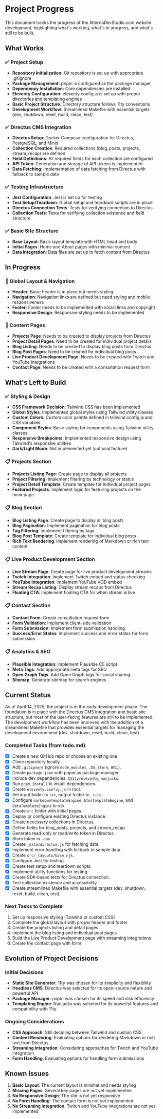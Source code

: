 # Project Progress

This document tracks the progress of the AlternaDevStudio.com website development, highlighting what's working, what's in progress, and what's still to be built.

## What Works

### ✅ Project Setup

- **Repository Initialization**: Git repository is set up with appropriate .gitignore
- **Package Management**: pnpm is configured as the package manager
- **Dependency Installation**: Core dependencies are installed
- **Eleventy Configuration**: eleventy.config.js is set up with proper directories and templating engines
- **Basic Project Structure**: Directory structure follows 11ty conventions
- **Development Workflow**: Streamlined Makefile with essential targets (dev, shutdown, reset, build, clean, test)

### ✅ Directus CMS Integration

- **Directus Setup**: Docker Compose configuration for Directus, PostgreSQL, and Minio
- **Collection Creation**: Required collections (blog_posts, projects, stream_recap) are defined
- **Field Definitions**: All required fields for each collection are configured
- **API Token**: Generation and storage of API tokens is implemented
- **Data Fetching**: Implementation of data fetching from Directus with fallback to sample data

### ✅ Testing Infrastructure

- **Jest Configuration**: Jest is set up for testing
- **Test Setup/Teardown**: Global setup and teardown scripts are in place
- **Directus Connection Tests**: Tests for verifying connection to Directus
- **Collection Tests**: Tests for verifying collection existence and field structure

### ✅ Basic Site Structure

- **Base Layout**: Basic layout template with HTML head and body
- **Initial Pages**: Home and About pages with minimal content
- **Data Integration**: Data files are set up to fetch content from Directus

## In Progress

### 🔄 Global Layout & Navigation

- **Header**: Basic header is in place but needs styling
- **Navigation**: Navigation links are defined but need styling and mobile responsiveness
- **Footer**: Footer needs to be implemented with social links and copyright
- **Responsive Design**: Responsive styling needs to be implemented

### 🔄 Content Pages

- **Projects Page**: Needs to be created to display projects from Directus
- **Project Detail Pages**: Need to be created for individual project details
- **Blog Listing**: Needs to be created to display blog posts from Directus
- **Blog Post Pages**: Need to be created for individual blog posts
- **Live Product Development Page**: Needs to be created with Twitch and YouTube integrations
- **Contact Page**: Needs to be created with a consultation request form

## What's Left to Build

### ✅ Styling & Design

- **CSS Framework Decision**: Tailwind CSS has been implemented
- **Global Styles**: Implemented global styles using Tailwind utility classes
- **Custom Colors**: Custom color palette defined in tailwind.config.js and CSS variables
- **Component Styles**: Basic styling for components using Tailwind utility classes
- **Responsive Breakpoints**: Implemented responsive design using Tailwind's responsive utilities
- **Dark/Light Mode**: Not implemented yet (optional feature)

### 📋 Projects Section

- **Projects Listing Page**: Create page to display all projects
- **Project Filtering**: Implement filtering by technology or status
- **Project Detail Template**: Create template for individual project pages
- **Featured Projects**: Implement logic for featuring projects on the homepage

### 📋 Blog Section

- **Blog Listing Page**: Create page to display all blog posts
- **Blog Pagination**: Implement pagination for blog posts
- **Tag Filtering**: Implement filtering by tags
- **Blog Post Template**: Create template for individual blog posts
- **Rich Text Rendering**: Implement rendering of Markdown or rich text content

### 📋 Live Product Development Section

- **Live Stream Page**: Create page for live product development streams
- **Twitch Integration**: Implement Twitch embed and status checking
- **YouTube Integration**: Implement YouTube VOD embed
- **Stream Recap Listing**: Display stream recaps from Directus
- **Floating CTA**: Implement floating CTA for when stream is live

### 📋 Contact Section

- **Contact Form**: Create consultation request form
- **Form Validation**: Implement client-side validation
- **Form Submission**: Implement form submission handling
- **Success/Error States**: Implement success and error states for form submission

### 📋 Analytics & SEO

- **Plausible Integration**: Implement Plausible CE script
- **Meta Tags**: Add appropriate meta tags for SEO
- **Open Graph Tags**: Add Open Graph tags for social sharing
- **Sitemap**: Generate sitemap for search engines

## Current Status

As of April 14, 2025, the project is in the early development phase. The foundation is in place with the Directus CMS integration and basic site structure, but most of the user-facing features are still to be implemented. The development workflow has been improved with the addition of a streamlined Makefile that provides essential targets for managing the development environment (dev, shutdown, reset, build, clean, test).

### Completed Tasks (from todo.md)

- [x] Create a new GitHub repo or choose an existing one.
- [x] Clone repository locally.
- [x] Add `.gitignore` (ignore `node_modules`, `.DS_Store`, etc.).
- [x] Create `package.json` with pnpm as package manager
- [x] Include dev dependencies: `@11ty/eleventy`, `nunjucks`.
- [x] Run `pnpm install` to install dependencies.
- [x] Create `eleventy.config.js` in root.
- [x] Set input folder to `src`, output folder to `_site`.
- [x] Configure `markdownTemplateEngine`, `htmlTemplateEngine`, and `dataTemplateEngine` to `njk`.
- [x] Create `src` folder with initial pages.
- [x] Deploy or configure existing Directus instance.
- [x] Create necessary collections in Directus.
- [x] Define fields for blog_posts, projects, and stream_recap.
- [x] Generate read-only or read/write token in Directus.
- [x] Store token in `.env`.
- [x] Create `_data/directus.js` for fetching data.
- [x] Implement error handling with fallback to sample data.
- [x] Create `src/_layouts/base.njk`.
- [x] Configure Jest for testing.
- [x] Create test setup and teardown scripts.
- [x] Implement utility functions for testing.
- [x] Create SDK-based tests for Directus connection.
- [x] Test collection existence and accessibility.
- [x] Create streamlined Makefile with essential targets (dev, shutdown, reset, build, clean, test).

### Next Tasks to Complete

1. Set up responsive styling (Tailwind or custom CSS)
2. Complete the global layout with proper header and footer
3. Create the projects listing and detail pages
4. Implement the blog listing and individual post pages
5. Build the Live Product Development page with streaming integrations
6. Create the contact page with form

## Evolution of Project Decisions

### Initial Decisions

- **Static Site Generator**: 11ty was chosen for its simplicity and flexibility
- **Headless CMS**: Directus was selected for its open-source nature and powerful API
- **Package Manager**: pnpm was chosen for its speed and disk efficiency
- **Templating Engine**: Nunjucks was selected for its powerful features and compatibility with 11ty

### Ongoing Considerations

- **CSS Approach**: Still deciding between Tailwind and custom CSS
- **Content Rendering**: Evaluating options for rendering Markdown or rich text from Directus
- **Streaming Integration**: Considering approaches for Twitch and YouTube integration
- **Form Handling**: Evaluating options for handling form submissions

## Known Issues

1. **Basic Layout**: The current layout is minimal and needs styling
2. **Missing Pages**: Several key pages are not yet implemented
3. **No Responsive Design**: The site is not yet responsive
4. **No Form Handling**: The contact form is not yet implemented
5. **No Streaming Integration**: Twitch and YouTube integrations are not yet implemented
